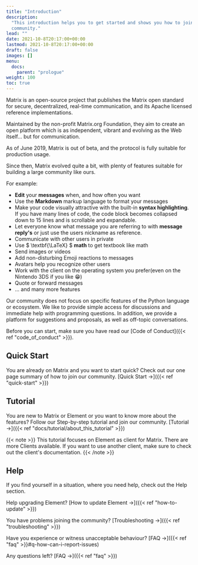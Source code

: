 ```yaml
---
title: "Introduction"
description:
  "This introduction helps you to get started and shows you how to join our
  community."
lead: ""
date: 2021-10-8T20:17:00+00:00
lastmod: 2021-10-8T20:17:00+00:00
draft: false
images: []
menu:
  docs:
    parent: "prologue"
weight: 100
toc: true
---
```


Matrix is an open-source project that publishes the Matrix open standard for
secure, decentralized, real-time communication, and its Apache licensed
reference implementations.

Maintained by the non-profit Matrix.org Foundation, they aim to create an open
platform which is as independent, vibrant and evolving as the Web itself... but
for communication.

As of June 2019, Matrix is out of beta, and the protocol is fully suitable for
production usage.

Since then, Matrix evolved quite a bit, with plenty of features suitable for
building a large community like ours.

For example:

- **Edit** your **messages** when, and how often you want
- Use the **Markdown** markup language to format your messages
- Make your code visually attractive with the built-in **syntax highlighting**.
  If you have many lines of code, the code block becomes collapsed down to 15
  lines and is scrollable and expandable.
- Let everyone know what message you are referring to with **message reply's**
  or just use the users nickname as reference.
- Communicate with other users in private
- Use $ \\textbf{\\LaTeX} $ **math** to get textbook like math
- Send images or videos
- Add non-disturbing Emoji reactions to messages
- Avatars help you recognize other users
- Work with the client on the operating system you prefer(even on the Nintendo
  3DS if you like 😁)
- Quote or forward messages
- ... and many more features

Our community does not focus on specific features of the Python language or
ecosystem. We like to provide simple access for discussions and immediate help
with programming questions. In addition, we provide a platform for suggestions
and proposals, as well as off-topic conversations.

Before you can start, make sure you have read our [Code of
Conduct]({{< ref "code_of_conduct" >}}).

## Quick Start

You are already on Matrix and you want to start quick? Check out our one page
summary of how to join our community. [Quick Start
→]({{< ref "quick-start" >}})

## Tutorial

You are new to Matrix or Element or you want to know more about the features?
Follow our Step-by-step tutorial and join our community. [Tutorial
→]({{< ref "docs/tutorial/about_this_tutorial" >}})

{{< note >}} This tutorial focuses on Element as client for Matrix. There are
more Clients available. If you want to use another client, make sure to check
out the client's documentation. {{< /note >}}

## Help

If you find yourself in a situation, where you need help, check out the Help
section.

Help upgrading Element? [How to update Element →]({{< ref "how-to-update" >}})

You have problems joining the community? [Troubleshooting
→]({{< ref "troubleshooting" >}})

Have you experience or witness unacceptable behaviour? [FAQ
→]({{< ref "faq" >}}#q-how-can-i-report-issues)

Any questions left? [FAQ →]({{< ref "faq" >}})

